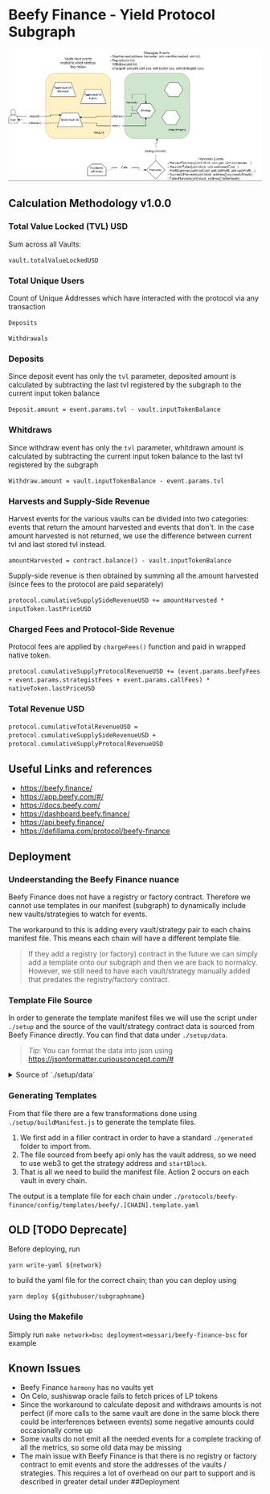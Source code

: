 # Beefy Finance - Yield Protocol Subgraph

![Beefy](../../docs/images/protocols/beefy-finance.png)

## Calculation Methodology v1.0.0

### Total Value Locked (TVL) USD

Sum across all Vaults:

`vault.totalValueLockedUSD`

### Total Unique Users

Count of Unique Addresses which have interacted with the protocol via any transaction

`Deposits`

`Withdrawals`

### Deposits

Since deposit event has only the `tvl` parameter, deposited amount is calculated by subtracting the last tvl registered by the subgraph to the current input token balance

`Deposit.amount = event.params.tvl - vault.inputTokenBalance`

### Whitdraws

Since withdraw event has only the `tvl` parameter, whitdrawn amount is calculated by subtracting the current input token balance to the last tvl registered by the subgraph

`Withdraw.amount = vault.inputTokenBalance - event.params.tvl`

### Harvests and Supply-Side Revenue

Harvest events for the various vaults can be divided into two categories: events that return the amount harvested and events that don't. In the case amount harvested is not returned, we use the difference between current tvl and last stored tvl instead.

`amountHarvested = contract.balance() - vault.inputTokenBalance`

Supply-side revenue is then obtained by summing all the amount harvested (since fees to the protocol are paid separately)

`protocol.cumulativeSupplySideRevenueUSD += amountHarvested * inputToken.lastPriceUSD`

### Charged Fees and Protocol-Side Revenue

Protocol fees are applied by `chargeFees()` function and paid in wrapped native token.

`protocol.cumulativeSupplyProtocolRevenueUSD += (event.params.beefyFees + event.params.strategistFees + event.params.callFees) * nativeToken.lastPriceUSD`

### Total Revenue USD

`protocol.cumulativeTotalRevenueUSD = protocol.cumulativeSupplySideRevenueUSD + protocol.cumulativeSupplyProtocolRevenueUSD`

## Useful Links and references

- https://beefy.finance/
- https://app.beefy.com/#/
- https://docs.beefy.com/
- https://dashboard.beefy.finance/
- https://api.beefy.finance/
- https://defillama.com/protocol/beefy-finance

## Deployment

### Undeerstanding the Beefy Finance nuance

Beefy Finance does not have a registry or factory contract. Therefore we cannot use templates in our manifest (subgraph) to dynamically include new vaults/strategies to watch for events.

The workaround to this is adding every vault/strategy pair to each chains manifest file. This means each chain will have a different template file.

> If they add a registry (or factory) contract in the future we can simply add a template onto our subgraph and then we are back to normalcy. However, we still need to have each vault/strategy manually added that predates the registry/factory contract.

### Template File Source

In order to generate the template manifest files we will use the script under `./setup` and the source of the vault/strategy contract data is sourced from Beefy Finance directly. You can find that data under `./setup/data`.

> *Tip*: You can format the data into json using https://jsonformatter.curiousconcept.com/#

<details>
<summary>Source of `./setup/data`</summary>
Arbitrum: https://github.com/beefyfinance/beefy-app/blob/master/src/features/configure/vault/arbitrum_pools.js
<br>
</details>

### Generating Templates

From that file there are a few transformations done using `./setup/buildManifest.js` to generate the template files.

1. We first add in a filler contract in order to have a standard `./generated` folder to import from.
2. The file sourced from beefy api only has the vault address, so we need to use web3 to get the strategy address and `startBlock`.
3. That is all we need to build the manifest file. Action 2 occurs on each vault in every chain.

The output is a template file for each chain under `./protocols/beefy-finance/config/templates/beefy/.[CHAIN].template.yaml`


## OLD [TODO Deprecate]

Before deploying, run

`yarn write-yaml ${network}`

to build the yaml file for the correct chain; than you can deploy using

`yarn deploy ${githubuser/subgraphname}`

### Using the Makefile

Simply run `make network=bsc deployment=messari/beefy-finance-bsc` for example

## Known Issues

- Beefy Finance `harmony` has no vaults yet
- On Celo, sushiswap oracle fails to fetch prices of LP tokens
- Since the workaround to calculate deposit and withdraws amounts is not perfect (if more calls to the same vault are done in the same block there could be interferences between events) some negative amounts could occasionally come up
- Some vaults do not emit all the needed events for a complete tracking of all the metrics, so some old data may be missing
- The main issue with Beefy Finance is that there is no registry or factory contract to emit events and store the addresses of the vaults / strategies. This requires a lot of overhead on our part to support and is described in greater detail under ##Deployment
